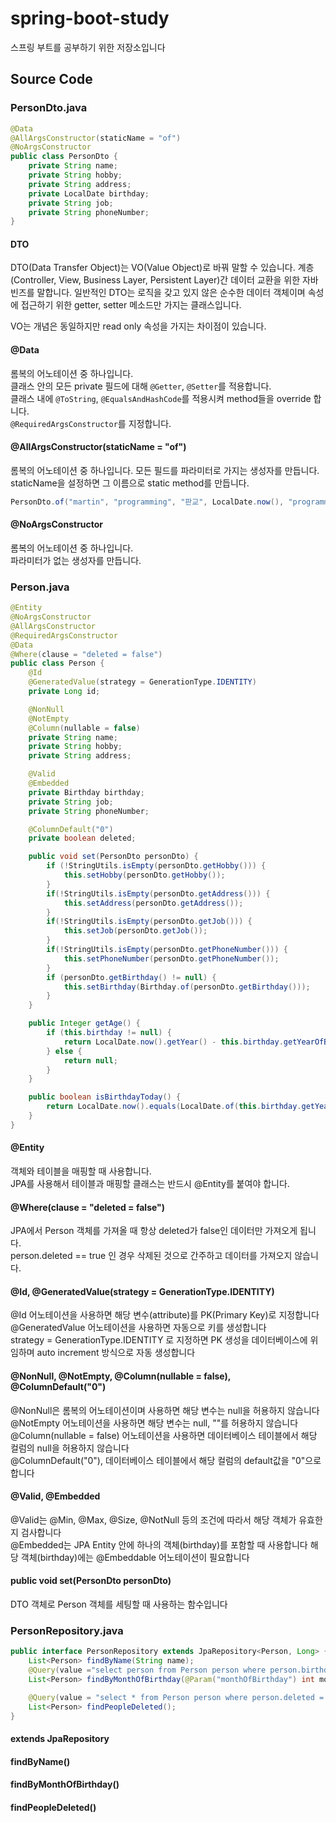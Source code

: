 # spring-boot-study  

스프링 부트를 공부하기 위한 저장소입니다  

## Source Code  

### PersonDto.java

```java
@Data
@AllArgsConstructor(staticName = "of")
@NoArgsConstructor
public class PersonDto {
    private String name;
    private String hobby;
    private String address;
    private LocalDate birthday;
    private String job;
    private String phoneNumber;
}
```

#### DTO  

DTO(Data Transfer Object)는 VO(Value Object)로 바꿔 말할 수 있습니다. 계층(Controller, View, Business Layer, Persistent Layer)간 데이터 교환을 위한 자바빈즈를 말합니다. 일반적인 DTO는 로직을 갖고 있지 않은 순수한 데이터 객체이며 속성에 접근하기 위한 getter, setter 메소드만 가지는 클래스입니다.  

VO는 개념은 동일하지만 read only 속성을 가지는 차이점이 있습니다.  


#### @Data  

롬복의 어노테이션 중 하나입니다.  
클래스 안의 모든 private 필드에 대해 `@Getter`, `@Setter`를 적용합니다.  
클래스 내에 `@ToString`, `@EqualsAndHashCode`를 적용시켜 method들을 override 합니다.  
`@RequiredArgsConstructor`를 지정합니다.  

#### @AllArgsConstructor(staticName = "of")  

롬복의 어노테이션 중 하나입니다.
모든 필드를 파라미터로 가지는 생성자를 만듭니다.  
staticName을 설정하면 그 이름으로 static method를 만듭니다.  

```java
PersonDto.of("martin", "programming", "판교", LocalDate.now(), "programmer", "010-1111-2222");
```

#### @NoArgsConstructor  

롬복의 어노테이션 중 하나입니다.  
파라미터가 없는 생성자를 만듭니다.  

### Person.java  

```java
@Entity
@NoArgsConstructor
@AllArgsConstructor
@RequiredArgsConstructor
@Data
@Where(clause = "deleted = false")
public class Person {
    @Id
    @GeneratedValue(strategy = GenerationType.IDENTITY)
    private Long id;

    @NonNull
    @NotEmpty
    @Column(nullable = false)
    private String name;
    private String hobby;
    private String address;

    @Valid
    @Embedded
    private Birthday birthday;
    private String job;
    private String phoneNumber;

    @ColumnDefault("0")
    private boolean deleted;

    public void set(PersonDto personDto) {
        if (!StringUtils.isEmpty(personDto.getHobby())) {
            this.setHobby(personDto.getHobby());
        }
        if(!StringUtils.isEmpty(personDto.getAddress())) {
            this.setAddress(personDto.getAddress());
        }
        if(!StringUtils.isEmpty(personDto.getJob())) {
            this.setJob(personDto.getJob());
        }
        if(!StringUtils.isEmpty(personDto.getPhoneNumber())) {
            this.setPhoneNumber(personDto.getPhoneNumber());
        }
        if (personDto.getBirthday() != null) {
            this.setBirthday(Birthday.of(personDto.getBirthday()));
        }
    }

    public Integer getAge() {
        if (this.birthday != null) {
            return LocalDate.now().getYear() - this.birthday.getYearOfBirthday() + 1;
        } else {
            return null;
        }
    }

    public boolean isBirthdayToday() {
        return LocalDate.now().equals(LocalDate.of(this.birthday.getYearOfBirthday(), this.birthday.getMonthOfBirthday(), this.birthday.getDayOfBirthday()));
    }
}
```

#### @Entity  

객체와 테이블을 매핑할 때 사용합니다.  
JPA를 사용해서 테이블과 매핑할 클래스는 반드시 @Entity를 붙여야 합니다.  


#### @Where(clause = "deleted = false")  

JPA에서 Person 객체를 가져올 때 항상 deleted가 false인 데이터만 가져오게 됩니다.  
person.deleted == true 인 경우 삭제된 것으로 간주하고 데이터를 가져오지 않습니다.  

#### @Id, @GeneratedValue(strategy = GenerationType.IDENTITY)  

@Id 어노테이션을 사용하면 해당 변수(attribute)를 PK(Primary Key)로 지정합니다  
@GeneratedValue 어노테이션을 사용하면 자동으로 키를 생성합니다  
strategy = GenerationType.IDENTITY 로 지정하면 PK 생성을 데이터베이스에 위임하며 auto increment 방식으로 자동 생성합니다  

#### @NonNull, @NotEmpty, @Column(nullable = false), @ColumnDefault("0")  

@NonNull은 롬복의 어노테이션이며 사용하면 해당 변수는 null을 허용하지 않습니다  
@NotEmpty 어노테이션을 사용하면 해당 변수는 null, ""를 허용하지 않습니다  
@Column(nullable = false) 어노테이션을 사용하면 데이터베이스 테이블에서 해당 컬럼의 null을 허용하지 않습니다  
@ColumnDefault("0"), 데이터베이스 테이블에서  해당 컬럼의 default값을 "0"으로 합니다  

#### @Valid, @Embedded  

@Valid는 @Min, @Max, @Size, @NotNull 등의 조건에 따라서 해당 객체가 유효한지 검사합니다  
@Embedded는 JPA Entity 안에 하나의 객체(birthday)를 포함할 때 사용합니다 해당 객체(birthday)에는 @Embeddable 어노테이션이 필요합니다  

#### public void set(PersonDto personDto)  

DTO 객체로 Person 객체를 세팅할 때 사용하는 함수입니다  

### PersonRepository.java

```java
public interface PersonRepository extends JpaRepository<Person, Long> {
    List<Person> findByName(String name);
    @Query(value ="select person from Person person where person.birthday.monthOfBirthday = :monthOfBirthday")
    List<Person> findByMonthOfBirthday(@Param("monthOfBirthday") int monthOfBirthday);

    @Query(value = "select * from Person person where person.deleted = true", nativeQuery = true)
    List<Person> findPeopleDeleted();
}
```

#### extends JpaRepository

#### findByName()

#### findByMonthOfBirthday()

#### findPeopleDeleted()

